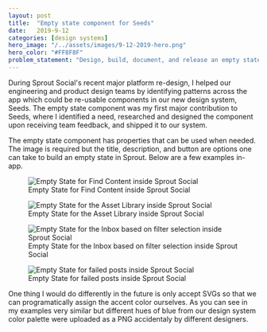 ```yaml
---
layout: post
title:  "Empty state component for Seeds"
date:   2019-9-12
categories: [design systems]
hero_image: "/../assets/images/9-12-2019-hero.png"
hero_color: "#FF8F8F"
problem_statement: "Design, build, document, and release an empty state component for Sprout Social's design system."
---
```


During Sprout Social's recent major platform re-design, I helped our engineering and product design teams by identifying patterns across the app which could be re-usable components in our new design system, Seeds. The empty state component was my first major contribution to Seeds, where I identified a need, researched and designed the component upon receiving team feedback, and shipped it to our system.

The empty state component has properties that can be used when needed. The image is required but the title, description, and button are options one can take to build an empty state in Sprout. Below are a few examples in-app.

<figure>
	<img src="../../../../../../assets/images/empty-state-1.png" title="Empty State for Find Content inside Sprout Social" />
	<figcaption class="media-caption center">Empty State for Find Content inside Sprout Social</figcaption>
</figure>

<figure>
	<img src="../../../../../../assets/images/empty-state-2.png" title="Empty State for the Asset Library inside Sprout Social" />
	<figcaption class="media-caption center">Empty State for the Asset Library inside Sprout Social</figcaption>
</figure>

<figure>
	<img src="../../../../../../assets/images/empty-state-3.png" title="Empty State for the Inbox based on filter selection inside Sprout Social" />
	<figcaption class="media-caption center">Empty State for the Inbox based on filter selection inside Sprout Social</figcaption>
</figure>

<figure>
	<img src="../../../../../../assets/images/empty-state-4.png" title="Empty State for failed posts inside Sprout Social" />
	<figcaption class="media-caption center">Empty State for failed posts inside Sprout Social</figcaption>
</figure>

One thing I would do differently in the future is only accept SVGs so that we can programatically assign the accent color ourselves. As you can see in my examples very similar but different hues of blue from our design system color palette were uploaded as a PNG accidentaly by different designers.